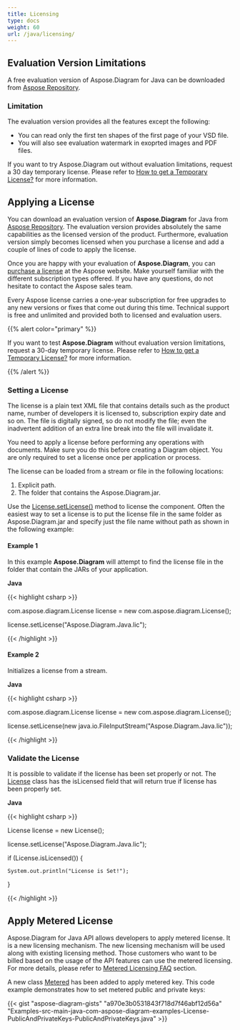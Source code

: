 ```yaml
---
title: Licensing
type: docs
weight: 60
url: /java/licensing/
---
```


## **Evaluation Version Limitations**
A free evaluation version of Aspose.Diagram for Java can be downloaded from [Aspose Repository](https://repository.aspose.com/webapp/#/artifacts/browse/tree/General/repo/com/aspose/aspose-diagram).
### **Limitation**
The evaluation version provides all the features except the following:

- You can read only the first ten shapes of the first page of your VSD file.
- You will also see evaluation watermark in exoprted images and PDF files.

If you want to try Aspose.Diagram out without evaluation limitations, request a 30 day temporary license. Please refer to [How to get a Temporary License?](https://purchase.aspose.com/temporary-license) for more information.
## **Applying a License**
You can download an evaluation version of **Aspose.Diagram** for Java from [Aspose Repository](https://repository.aspose.com/repo/com/aspose/aspose-diagram/). The evaluation version provides absolutely the same capabilities as the licensed version of the product. Furthermore, evaluation version simply becomes licensed when you purchase a license and add a couple of lines of code to apply the license.

Once you are happy with your evaluation of **Aspose.Diagram**, you can [purchase a license](https://purchase.aspose.com/buy) at the Aspose website. Make yourself familiar with the different subscription types offered. If you have any questions, do not hesitate to contact the Aspose sales team.

Every Aspose license carries a one-year subscription for free upgrades to any new versions or fixes that come out during this time. Technical support is free and unlimited and provided both to licensed and evaluation users.

{{% alert color="primary" %}} 

If you want to test **Aspose.Diagram** without evaluation version limitations, request a 30-day temporary license. Please refer to [How to get a Temporary License?](https://purchase.aspose.com/temporary-license) for more information.

{{% /alert %}} 
### **Setting a License**
The license is a plain text XML file that contains details such as the product name, number of developers it is licensed to, subscription expiry date and so on. The file is digitally signed, so do not modify the file; even the inadvertent addition of an extra line break into the file will invalidate it.

You need to apply a license before performing any operations with documents. Make sure you do this before creating a Diagram object. You are only required to set a license once per application or process.

The license can be loaded from a stream or file in the following locations:

1. Explicit path.
1. The folder that contains the Aspose.Diagram.jar.

Use the [License.setLicense()](https://apireference.aspose.com/diagram/java/com.aspose.diagram/License) method to license the component. Often the easiest way to set a license is to put the license file in the same folder as Aspose.Diagram.jar and specify just the file name without path as shown in the following example:
#### **Example 1**
In this example **Aspose.Diagram** will attempt to find the license file in the folder that contain the JARs of your application.

**Java**

{{< highlight csharp >}}

 com.aspose.diagram.License license = new com.aspose.diagram.License();

license.setLicense("Aspose.Diagram.Java.lic");

{{< /highlight >}}
#### **Example 2**
Initializes a license from a stream.

**Java**

{{< highlight csharp >}}

 com.aspose.diagram.License license = new com.aspose.diagram.License();

license.setLicense(new java.io.FileInputStream("Aspose.Diagram.Java.lic"));

{{< /highlight >}}
### **Validate the License**
It is possible to validate if the license has been set properly or not. The [License](https://apireference.aspose.com/diagram/java/com.aspose.diagram/License) class has the isLicensed field that will return true if license has been properly set.

**Java**

{{< highlight csharp >}}

 License license = new License();

license.setLicense("Aspose.Diagram.Java.lic");

if (License.isLicensed()) {

    System.out.println("License is Set!");

}

{{< /highlight >}}
## **Apply Metered License**
Aspose.Diagram for Java API allows developers to apply metered license. It is a new licensing mechanism. The new licensing mechanism will be used along with existing licensing method. Those customers who want to be billed based on the usage of the API features can use the metered licensing. For more details, please refer to [Metered Licensing FAQ](https://purchase.aspose.com/faqs/licensing/metered) section.

A new class [Metered](https://apireference.aspose.com/diagram/java/com.aspose.diagram/Metered) has been added to apply metered key. This code example demonstrates how to set metered public and private keys:

{{< gist "aspose-diagram-gists" "a970e3b0531843f718d7f46abf12d56a" "Examples-src-main-java-com-aspose-diagram-examples-License-PublicAndPrivateKeys-PublicAndPrivateKeys.java" >}}
